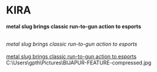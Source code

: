 # KIRA
<html>
  <b>
metal slug brings classic run-to-gun action to esports
  </b><br><br>
  <i>
    
metal slug brings classic run-to-gun action to esports
  </i><br><br>
  <u>
  metal slug brings classic run-to-gun action to esports
  </u>
  <pic>C:\Users\gpth\Pictures\BIJAPUR-FEATURE-compressed.jpg</pic>
</html>
